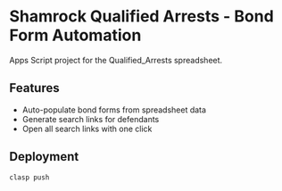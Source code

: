 # Shamrock Qualified Arrests - Bond Form Automation

Apps Script project for the Qualified_Arrests spreadsheet.

## Features
- Auto-populate bond forms from spreadsheet data
- Generate search links for defendants
- Open all search links with one click

## Deployment
```bash
clasp push
